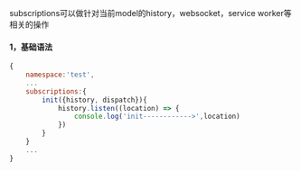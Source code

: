 subscriptions可以做针对当前model的history，websocket，service worker等相关的操作

#### 1，基础语法

```js
{
    namespace:'test',
    ...
    subscriptions:{
        init({history, dispatch}){
            history.listen((location) => {
                console.log('init------------>',location)
            })
        }
    }
    ...
}
```



